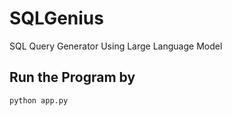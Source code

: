# SQLGenius
SQL Query Generator Using Large Language Model 

## Run the Program by 
``python app.py``

